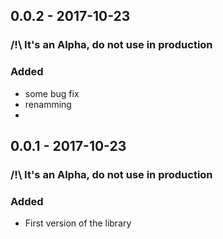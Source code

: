 ## 0.0.2 - 2017-10-23
### /!\ It's an Alpha, do not use in production
### Added
- some bug fix
- renamming
- 

## 0.0.1 - 2017-10-23
### /!\ It's an Alpha, do not use in production
### Added
- First version of the library
